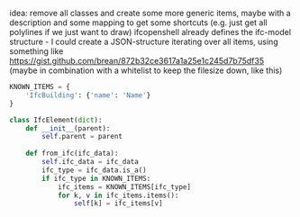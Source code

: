 idea: remove all classes and create some more generic items, maybe with a description and some mapping to get some shortcuts (e.g. just get all polylines if we just want to draw)
ifcopenshell already defines the ifc-model structure - I could create a JSON-structure iterating over all items, using something like  https://gist.github.com/brean/872b32ce3617a1a25e1c245d7b75df35
(maybe in combination with a whitelist to keep the filesize down, like this)
```python
KNOWN_ITEMS = {
    'IfcBuilding': {'name': 'Name'}
}

class IfcElement(dict):
    def __init__(parent):
        self.parent = parent
    
    def from_ifc(ifc_data):
        self.ifc_data = ifc_data
        ifc_type = ifc_data.is_a()
        if ifc_type in KNOWN_ITEMS:
            ifc_items = KNOWN_ITEMS[ifc_type]
            for k, v in ifc_items.items():
                self[k] = ifc_items[v]
```
